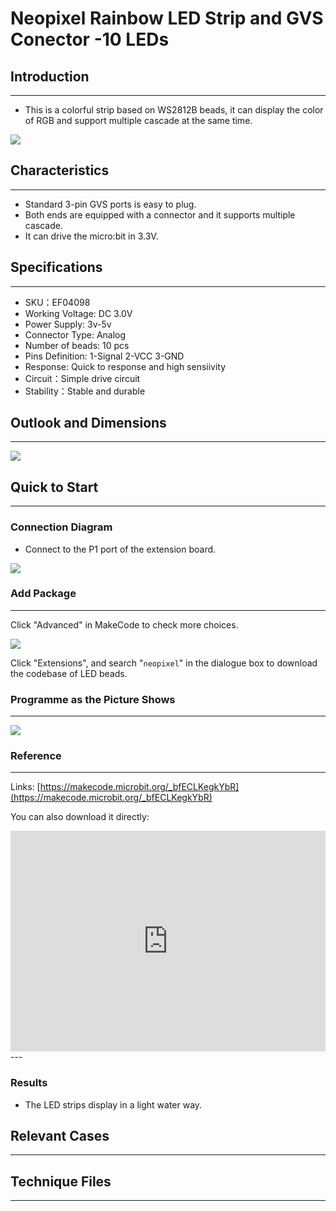 # Neopixel Rainbow LED Strip and GVS Conector -10 LEDs

## Introduction
---
- This is a colorful strip based on WS2812B beads, it can display the color of RGB and support multiple cascade at the same time.

 ![](./images/04098_0.jpg)


## Characteristics
---

- Standard 3-pin GVS ports is easy to plug.
- Both ends are equipped with a connector and it supports multiple cascade.
- It can drive the micro:bit in 3.3V.

## Specifications
---

- SKU：EF04098
- Working Voltage: DC 3.0V
- Power Supply: 3v-5v
- Connector Type: Analog
- Number of beads: 10 pcs
- Pins Definition: 1-Signal 2-VCC 3-GND
- Response: Quick to response and high sensiivity
- Circuit：Simple drive circuit 
- Stability：Stable and durable

## Outlook and Dimensions
---

 ![](./images/04098_2.png)


## Quick to Start
---
### Connection Diagram

- Connect to the P1 port of the extension board.

 ![](./images/04095_2.png)

### Add Package
---
Click "Advanced" in MakeCode to check more choices.

 ![](./images/smtcNoB.png)

Click "Extensions", and search "`neopixel`" in the dialogue box to download the codebase of LED beads.


### Programme as the Picture Shows
---
  ![](./images/04098_3.png)

### Reference
---
Links: [https://makecode.microbit.org/_bfECLKegkYbR](https://makecode.microbit.org/_bfECLKegkYbR)

You can also download it directly: 

<div style="position:relative;height:0;padding-bottom:70%;overflow:hidden;"><iframe style="position:absolute;top:0;left:0;width:100%;height:100%;" src="https://makecode.microbit.org/#pub:_bfECLKegkYbR" frameborder="0" sandbox="allow-popups allow-forms allow-scripts allow-same-origin"></iframe></div>  
---

### Results

- The LED strips display in a light water way.

## Relevant Cases
---

## Technique Files
---
